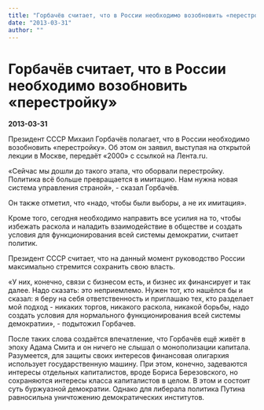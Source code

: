 ```yaml
---
title: "Горбачёв считает, что в России необходимо возобновить «перестройку»"
date: "2013-03-31"
author: ""
---
```


# Горбачёв считает, что в России необходимо возобновить «перестройку»

**2013-03-31** 

Президент СССР Михаил Горбачёв полагает, что в России необходимо возобновить «перестройку». Об этом он заявил, выступая на открытой лекции в Москве, передаёт «2000» с ссылкой на Лента.ru.

«Сейчас мы дошли до такого этапа, что оборвали перестройку. Политика всё больше превращается в имитацию. Нам нужна новая система управления страной», - сказал Горбачёв.

Он также отметил, что «надо, чтобы были выборы, а не их имитация».

Кроме того, сегодня необходимо направить все усилия на то, чтобы избежать раскола и наладить взаимодействие в обществе и создать условия для функционирования всей системы демократии, считает политик.

Президент СССР считает, что на данный момент руководство России максимально стремится сохранить свою власть.

«У них, конечно, связи с бизнесом есть, и бизнес их финансирует и так далее. Надо сказать: это неприемлемо. Нужен тот, кто нашёлся бы и сказал: я беру на себя ответственность и приглашаю тех, кто разделает мой подход - никаких торгов, никакого раскола, никакой борьбы, надо создать условия для нормального функционирования всей системы демократии», - подытожил Горбачев.

После таких слова создаётся впечатление, что Горбачёв ещё живёт в эпоху Адама Смита и он ничего не слышал о монополизации капитала. Разумеется, для защиты своих интересов финансовая олигархия использует государственную машину. При этом, конечно, задеваются интересы отдельных капиталистов, вроде Бориса Березовского, но сохраняются интересы класса капиталистов в целом. В этом и состоит суть буржуазной демократии. Однако для либерала политика Путина равносильна уничтожению демократических институтов.